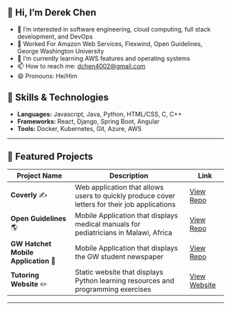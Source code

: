 ## 👋  Hi, I’m Derek Chen
- 👀 I’m interested in software engineering, cloud computing, full stack development, and DevOps
- 💼 Worked For Amazon Web Services, Flexwind, Open Guidelines, George Washington University
- 🌱 I’m currently learning AWS features and operating systems
- 📫 How to reach me: dchen4002@gmail.com
- 😄 Pronouns: He/Him

## 🔧 Skills & Technologies
- **Languages:** Javascript, Java, Python, HTML/CSS, C, C++  
- **Frameworks:** React, Django, Spring Boot, Angular 
- **Tools:** Docker, Kubernetes, Git, Azure, AWS
---

## 🌟 Featured Projects
| Project Name           | Description            | Link      |
|-------------------------|------------------------|-----------|
| **Coverly** ✍️          | Web application that allows users to quickly produce cover letters for their job applications | [View Repo](https://github.com/derekgwu/Coverly) |
| **Open Guidelines** 🌎          |Mobile Application that displays medical manuals for pediatricians in Malawi, Africa | [View Repo](https://github.com/derekgwu/med-app-project) |
| **GW Hatchet Mobile Application** 📰          |Mobile Application that displays the GW student newspaper | [View Repo](https://github.com/derekgwu/Hatchet-Mobile) |
| **Tutoring Website** ✏️         |Static website that displays Python learning resources and programming exercises | [View Website](https://derekgwu.github.io/tutoring-files/) |

---

<!---
derekgwu/derekgwu is a ✨ special ✨ repository because its `README.md` (this file) appears on your GitHub profile.
You can click the Preview link to take a look at your changes.
--->
